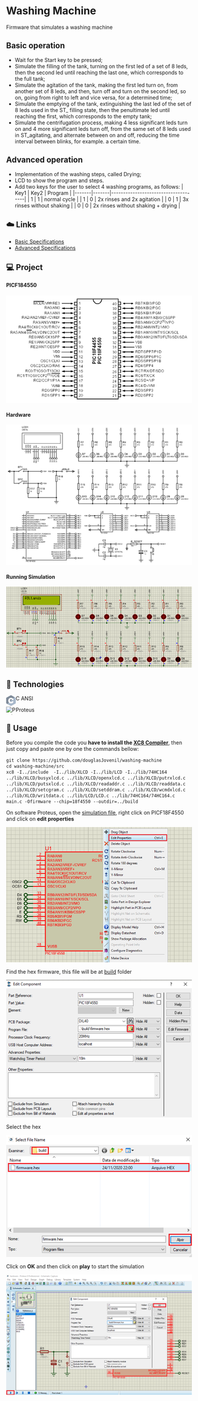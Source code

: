 # Washing Machine

Firmware that simulates a washing machine

## Basic operation
- Wait for the Start key to be pressed;
- Simulate the filling of the tank, turning on the first led of a set of 8 leds, then the second led until reaching the last one, which corresponds to the full tank;
- Simulate the agitation of the tank, making the first led turn on, from another set of 8 leds, and then, turn off and turn on the second led, so on, going from right to left and vice versa, for a determined time;
- Simulate the emptying of the tank, extinguishing the last led of the set of 8 leds used in the ST_ filling state, then the penultimate led until reaching the first, which corresponds to the empty tank;
- Simulate the centrifugation process, making 4 less significant leds turn on and 4 more significant leds turn off, from the same set of 8 leds used in ST_agitating, and alternate between on and off, reducing the time interval between blinks, for example. a certain time.

## Advanced operation
- Implementation of the washing steps, called Drying;
- LCD to show the program and steps.
- Add two keys for the user to select 4 washing programs, as follows:
  | Key1  | Key2  | Program                             |
  |-------|-------|-------------------------------------|
  | 1     | 1     | normal cycle                        |
  | 1     | 0     | 2x rinses and 2x agitation          |
  | 0     | 1     | 3x rinses without shaking           |
  | 0     | 0     | 2x rinses without shaking + drying  |

## ☁️ Links

- [Basic Specifications](docs/pdf/basic_specification.pdf)
- [Advanced Specifications](docs/pdf/advanced_specification.pdf)

## 💻 Project

#### PICF184550

![PICF184550](docs/images/00_pic18f4550.gif)

#### Hardware

![PICF184550](docs/images/02_hardware.png)

#### Running Simulation

![Running Simulation](docs/images/03_running_simulation.png)

## 🚀 Technologies

<img align="left" alt="C++" width="26px" src="docs/images/01_C.png" /> C ANSI

<img align="left" alt="Proteus" width="26px" height="22px" src="https://www.labcenter.com/images/logo.png" /> Proteus

## 🏃 Usage

Before you compile the code you **have to install the [XC8 Compiler](http://www.microchip.com/mplabxc8windows)**, then just copy and paste one by one the commands bellow:

```
git clone https://github.com/douglasJovenil/washing-machine
cd washing-machine/src
xc8 -I../include  -I../lib/XLCD -I../lib/LCD -I../lib/74HC164 ../lib/XLCD/busyxlcd.c ../lib/XLCD/openxlcd.c ../lib/XLCD/putrxlcd.c ../lib/XLCD/putsxlcd.c ../lib/XLCD/readaddr.c ../lib/XLCD/readdata.c ../lib/XLCD/setcgram.c ../lib/XLCD/setddram.c ../lib/XLCD/wcmdxlcd.c ../lib/XLCD/writdata.c ../lib/LCD/LCD.c ../lib/74HC164/74HC164.c main.c -Ofirmware --chip=18f4550 --outdir=../build
```

On software Proteus, open the [simulation file](hardware/hardware.pdsprj), right click on PICF18F4550 and click on **edit properties**

![Open Properties](docs/images/06_open_properties.png)

Find the hex firmware, this file will be at [build](build) folder

![Find Firmware](docs/images/07_find_firmware.png)

Select the hex

![Select Firmware](docs/images/08_select_firmware.png)

Click on **OK** and then click on **play** to start the simulation

![OK and Run](docs/images/09_ok_and_run.png)